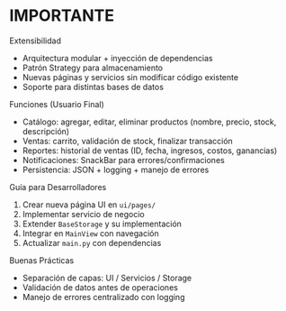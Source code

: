 <h1>IMPORTANTE</h1>

Extensibilidad
- Arquitectura modular + inyección de dependencias
- Patrón Strategy para almacenamiento
- Nuevas páginas y servicios sin modificar código existente
- Soporte para distintas bases de datos

Funciones (Usuario Final)
- Catálogo: agregar, editar, eliminar productos (nombre, precio, stock, descripción)
- Ventas: carrito, validación de stock, finalizar transacción
- Reportes: historial de ventas (ID, fecha, ingresos, costos, ganancias)
- Notificaciones: SnackBar para errores/confirmaciones
- Persistencia: JSON + logging + manejo de errores

Guía para Desarrolladores
1. Crear nueva página UI en `ui/pages/`
2. Implementar servicio de negocio
3. Extender `BaseStorage` y su implementación
4. Integrar en `MainView` con navegación
5. Actualizar `main.py` con dependencias

Buenas Prácticas
- Separación de capas: UI / Servicios / Storage
- Validación de datos antes de operaciones
- Manejo de errores centralizado con logging
